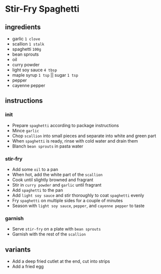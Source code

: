# Stir-Fry Spaghetti

## ingredients

- garlic `1 clove`
- scallion `1 stalk`
- spaghetti `100g`
- bean sprouts
- oil
- curry powder
- light soy sauce `4 tbsp`
- maple syrup `1 tsp` || sugar `1 tsp`
- pepper
- cayenne pepper

## instructions

### init

- Prepare `spaghetti` according to package instructions
- Mince `garlic`
- Chop `scallion` into small pieces and separate into white and green part
- When `spaghetti` is ready, rinse with cold water and drain them
- Blanch `bean sprouts` in pasta water

### stir-fry

- Add some `oil` to a pan
- When hot, add the white part of the `scallion`
- Cook until slightly browned and fragrant
- Stir in `curry powder` and `garlic` until fragrant
- Add `spaghetti` to the pan
- Add `light soy sauce` and stir thoroughly to coat `spaghetti` evenly
- Fry `spaghetti` on multiple sides for a couple of minutes
- Season with `light soy sauce`, `pepper`, and `cayenne pepper` to taste

### garnish

- Serve `stir-fry` on a plate with `bean sprouts`
- Garnish with the rest of the `scallion`

## variants

- Add a deep fried cutlet at the end, cut into strips
- Add a fried egg
